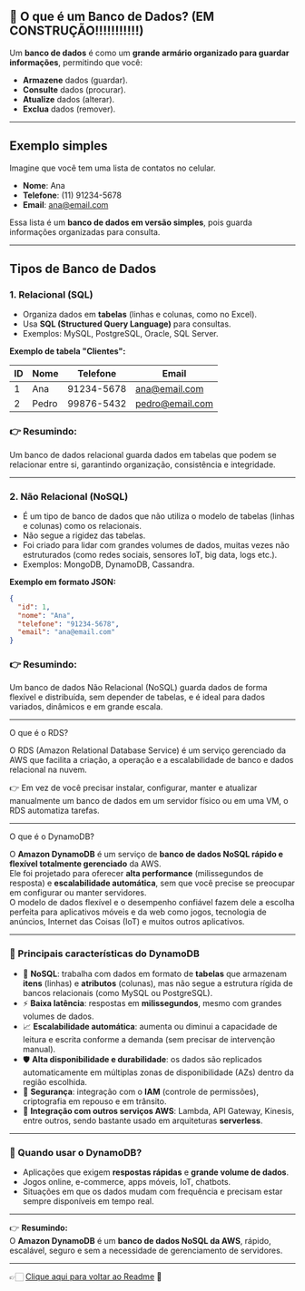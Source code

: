 ## 🎲 O que é um Banco de Dados? (EM CONSTRUÇÃO!!!!!!!!!!!)

Um **banco de dados** é como um **grande armário organizado para guardar informações**, permitindo que você:

- **Armazene** dados (guardar).
- **Consulte** dados (procurar).
- **Atualize** dados (alterar).
- **Exclua** dados (remover).

---

## Exemplo simples
Imagine que você tem uma lista de contatos no celular.

- **Nome**: Ana  
- **Telefone**: (11) 91234-5678  
- **Email**: ana@email.com  

Essa lista é um **banco de dados em versão simples**, pois guarda informações organizadas para consulta.

---

## Tipos de Banco de Dados

### 1. Relacional (SQL)
- Organiza dados em **tabelas** (linhas e colunas, como no Excel).
- Usa **SQL (Structured Query Language)** para consultas.
- Exemplos: MySQL, PostgreSQL, Oracle, SQL Server.

**Exemplo de tabela "Clientes":**

| ID | Nome  | Telefone    | Email           |
|----|-------|-------------|-----------------|
| 1  | Ana   | 91234-5678  | ana@email.com   |
| 2  | Pedro | 99876-5432  | pedro@email.com |

### 👉 Resumindo:
Um banco de dados relacional guarda dados em tabelas que podem se relacionar entre si, garantindo organização, consistência e integridade.

---

### 2. Não Relacional (NoSQL)
- É um tipo de banco de dados que não utiliza o modelo de tabelas (linhas e colunas) como os relacionais.
- Não segue a rigidez das tabelas.
- Foi criado para lidar com grandes volumes de dados, muitas vezes não estruturados (como redes sociais, sensores IoT, big data, logs etc.).
- Exemplos: MongoDB, DynamoDB, Cassandra.

**Exemplo em formato JSON:**

```json
{
  "id": 1,
  "nome": "Ana",
  "telefone": "91234-5678",
  "email": "ana@email.com"
}
```
### 👉 Resumindo:
Um banco de dados Não Relacional (NoSQL) guarda dados de forma flexível e distribuída, sem depender de tabelas, e é ideal para dados variados, dinâmicos e em grande escala.

---

O que é o RDS?

O RDS (Amazon Relational Database Service) é um serviço gerenciado da AWS que facilita a criação, a operação e a escalabilidade de banco e dados relacional na nuvem.

👉 Em vez de você precisar instalar, configurar, manter e atualizar manualmente um banco de dados em um servidor físico ou em uma VM, o RDS automatiza tarefas.  

---

O que é o DynamoDB?

O **Amazon DynamoDB** é um serviço de **banco de dados NoSQL rápido e flexível totalmente gerenciado** da AWS.  
Ele foi projetado para oferecer **alta performance** (milissegundos de resposta) e **escalabilidade automática**, sem que você precise se preocupar em configurar ou manter servidores.  
O modelo de dados flexível e o desempenho confiável fazem dele a escolha perfeita para aplicativos móveis e da web como jogos, tecnologia de anúncios, Internet das Coisas (IoT) e muitos outros aplicativos.  

---

### 🔑 Principais características do DynamoDB
- 📂 **NoSQL**: trabalha com dados em formato de **tabelas** que armazenam **itens** (linhas) e **atributos** (colunas), mas não segue a estrutura rígida de bancos relacionais (como MySQL ou PostgreSQL).  
- ⚡ **Baixa latência**: respostas em **milissegundos**, mesmo com grandes volumes de dados.  
- 📈 **Escalabilidade automática**: aumenta ou diminui a capacidade de leitura e escrita conforme a demanda (sem precisar de intervenção manual).  
- 🛡️ **Alta disponibilidade e durabilidade**: os dados são replicados automaticamente em múltiplas zonas de disponibilidade (AZs) dentro da região escolhida.  
- 🔐 **Segurança**: integração com o **IAM** (controle de permissões), criptografia em repouso e em trânsito.  
- 🔄 **Integração com outros serviços AWS**: Lambda, API Gateway, Kinesis, entre outros, sendo bastante usado em arquiteturas **serverless**.  

---

### 📌 Quando usar o DynamoDB?
- Aplicações que exigem **respostas rápidas** e **grande volume de dados**.  
- Jogos online, e-commerce, apps móveis, IoT, chatbots.  
- Situações em que os dados mudam com frequência e precisam estar sempre disponíveis em tempo real.  

---

👉 **Resumindo:**  
O **Amazon DynamoDB** é um **banco de dados NoSQL da AWS**, rápido, escalável, seguro e sem a necessidade de gerenciamento de servidores.

---

👉🏻 [Clique aqui para voltar ao Readme](https://github.com/DrikaDev/Estudando-AWS-Cloud-Practitioner/blob/main/README.md) 📒

